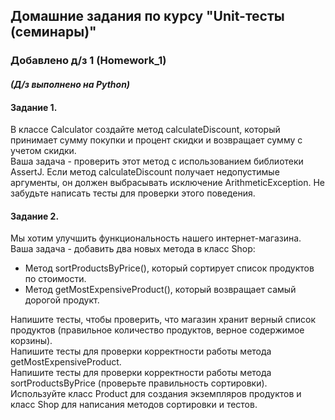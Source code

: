 ## Домашние задания по курсу "Unit-тесты (семинары)"

### Добавлено д/з 1 (Homework_1)
#### _(Д/з выполнено на Python)_

#### Задание 1.   
В классе Calculator создайте метод calculateDiscount, который принимает сумму покупки и процент скидки и возвращает сумму с учетом скидки.   
Ваша задача - проверить этот метод с использованием библиотеки AssertJ. Если метод calculateDiscount получает недопустимые аргументы, он должен выбрасывать исключение ArithmeticException. Не забудьте написать тесты для проверки этого поведения.

#### Задание 2.   
Мы хотим улучшить функциональность нашего интернет-магазина. Ваша задача - добавить два новых метода в класс Shop:
* Метод sortProductsByPrice(), который сортирует список продуктов по стоимости. 
* Метод getMostExpensiveProduct(), который возвращает самый дорогой продукт. 

Напишите тесты, чтобы проверить, что магазин хранит верный список продуктов (правильное количество продуктов, верное содержимое корзины).   
Напишите тесты для проверки корректности работы метода getMostExpensiveProduct.    
Напишите тесты для проверки корректности работы метода sortProductsByPrice (проверьте правильность сортировки).   
Используйте класс Product для создания экземпляров продуктов и класс Shop для написания методов сортировки и тестов.
